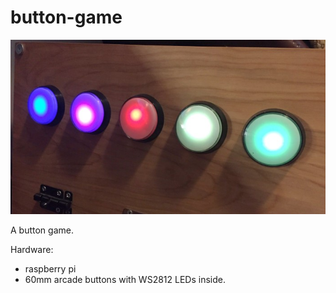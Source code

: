 # button-game

![](button-game.jpg)

A button game.

Hardware:

* raspberry pi 
* 60mm arcade buttons with WS2812 LEDs inside.
